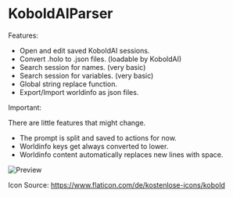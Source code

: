 # KoboldAIParser

Features: 

* Open and edit saved KoboldAI sessions. 
* Convert .holo to .json files. (loadable by KoboldAI)
* Search session for names. (very basic)
* Search session for variables. (very basic)
* Global string replace function.
* Export/Import worldinfo as json files.

Important:

There are little features that might change.
* The prompt is split and saved to actions for now.
* Worldinfo keys get always converted to lower.
* Worldinfo content automatically replaces new lines with space.

![Preview](https://i.imgur.com/omh1ZJL.png)

Icon Source:
https://www.flaticon.com/de/kostenlose-icons/kobold
